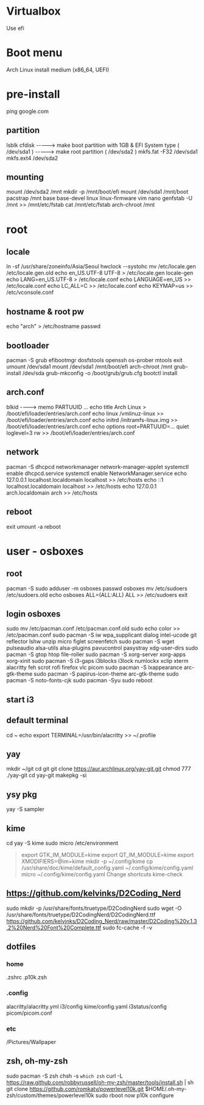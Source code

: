 # Virtualbox
Use efi

# Boot menu
Arch Linux install medium (x86_64, UEFI)

# pre-install
ping google.com
## partition
lsblk
cfdisk
-----> make boot partition with 1GB & EFI System type ( /dev/sda1 )
-----> make root partition ( /dev/sda2 )
mkfs.fat -F32 /dev/sda1
mkfs.ext4 /dev/sda2
## mounting
mount /dev/sda2 /mnt
mkdir -p /mnt/boot/efi
mount /dev/sda1 /mnt/boot
pacstrap /mnt base base-devel linux linux-firmware vim nano
genfstab -U /mnt >> /mnt/etc/fstab
cat /mnt/etc/fstab
arch-chroot /mnt

# root
## locale
ln -sf /usr/share/zoneinfo/Asia/Seoul
hwclock --systohc
mv /etc/locale.gen /etc/locale.gen.old
echo en_US.UTF-8 UTF-8 > /etc/locale.gen
locale-gen
echo LANG=en_US.UTF-8 > /etc/locale.conf
echo LANGUAGE=en_US >> /etc/locale.conf
echo LC_ALL=C >> /etc/locale.conf
echo KEYMAP=us >> /etc/vconsole.conf
## hostname & root pw
echo "arch" > /etc/hostname
passwd
## bootloader
pacman -S grub efibootmgr dosfstools openssh os-prober mtools
exit
umount /dev/sda1
mount /dev/sda1 /mnt/boot/efi
arch-chroot /mnt
grub-install /dev/sda
grub-mkconfig -o /boot/grub/grub.cfg
bootctl install
## arch.conf
blkid ----> memo PARTUUID ...
echo title Arch Linux > /boot/efi/loader/entries/arch.conf
echo linux /vmlinuz-linux >> /boot/efi/loader/entries/arch.conf
echo initrd /initramfs-linux.img >> /boot/efi/loader/entries/arch.conf
echo options root=PARTUUID=... quiet loglevel=3 rw >> /boot/efi/loader/entries/arch.conf
## network
pacman -S dhcpcd networkmanager network-manager-applet
systemctl enable dhcpcd.service
systemctl enable NetworkManager.service
echo 127.0.0.1    localhost.localdomain   localhost >> /etc/hosts
echo ::1          localhost.localdomain   localhost >> /etc/hosts
echo 127.0.0.1    arch.localdomain    arch >> /etc/hosts
## reboot
exit
umount -a
reboot

# user - osboxes
## root
pacman -S sudo
adduser -m osboxes
passwd osboxes
mv /etc/sudoers /etc/sudoers.old
echo osboxes ALL=(ALL:ALL) ALL >> /etc/sudoers
exit
## login osboxes
sudo mv /etc/pacman.conf /etc/pacman.conf.old
sudo echo color >> /etc/pacman.conf
sudo pacman -S iw wpa_supplicant dialog intel-ucode git reflector lshw unzip micro figlet screenfetch
sudo pacman -S wget pulseaudio alsa-utils alsa-plugins pavucontrol pasystray xdg-user-dirs
sudo pacman -S gtop htop file-roller
sudo pacman -S xorg-server xorg-apps xorg-xinit
sudo pacman -S i3-gaps i3blocks i3lock numlockx xclip xterm alacritty feh scrot rofi firefox vlc picom
sudo pacman -S lxappearance arc-gtk-theme
sudo pacman -S papirus-icon-theme arc-gtk-theme
sudo pacman -S noto-fonts-cjk
sudo pacman -Syu
sudo reboot
## start i3
## default terminal
cd ~
echo export TERMINAL=/usr/bin/alacritty >> ~/.profile
## yay
mkdir ~/git
cd git
git clone https://aur.archlinux.org/yay-git.git
chmod 777 ./yay-git
cd yay-git
makepkg -si
## ysy pkg
yay -S sampler
## kime
cd
yay -S kime
sudo micro /etc/environment
> export GTK_IM_MODULE=kime
> export QT_IM_MODULE=kime
> export XMODIFIERS=@im=kime
mkdir -p ~/.config/kime
cp /usr/share/doc/kime/default_config.yaml ~/.config/kime/config.yaml
micro ~/.config/kime/config.yaml
> Change shortcuts
kime-check
## https://github.com/kelvinks/D2Coding_Nerd
sudo mkdir -p /usr/share/fonts/truetype/D2CodingNerd
sudo wget -O /usr/share/fonts/truetype/D2CodingNerd/D2CodingNerd.ttf https://github.com/kelvinks/D2Coding_Nerd/raw/master/D2Coding%20v.1.3.2%20Nerd%20Font%20Complete.ttf
sudo fc-cache -f -v
## dotfiles
### home
.zshrc
.p10k.zsh
### .config
alacritty/alacritty.yml
i3/config
kime/config.yaml
i3status/config
picom/picom.conf
### etc
/Pictures/Wallpaper
## zsh, oh-my-zsh
sudo pacman -S zsh
chsh -s `which zsh`
curl -L https://raw.github.com/robbyrussell/oh-my-zsh/master/tools/install.sh | sh
git clone https://github.com/romkatv/powerlevel10k.git $HOME/.oh-my-zsh/custom/themes/powerlevel10k
sudo rboot now
p10k configure

